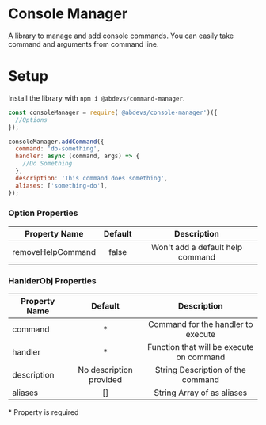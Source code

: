 # Console Manager

A library to manage and add console commands.
You can easily take command and arguments from command line.

# Setup

Install the library with `npm i @abdevs/command-manager`.

```js
const consoleManager = require('@abdevs/console-manager')({
  //Options
});

consoleManager.addCommand({
  command: 'do-something',
  handler: async (command, args) => {
    //Do Something
  },
  description: 'This command does something',
  aliases: ['something-do'],
});
```

### Option Properties

| Property Name     | Default |           Description            |
| ----------------- | :-----: | :------------------------------: |
| removeHelpCommand |  false  | Won't add a default help command |

### HanlderObj Properties

| Property Name |         Default         |               Description                |
| ------------- | :---------------------: | :--------------------------------------: |
| command       |           \*            |    Command for the handler to execute    |
| handler       |           \*            | Function that will be execute on command |
| description   | No description provided |    String Description of the command     |
| aliases       |           []            |        String Array of as aliases        |

\* Property is required
